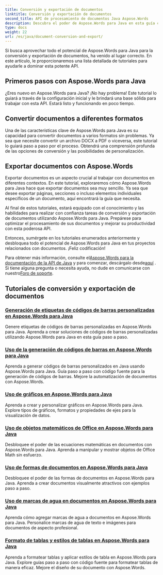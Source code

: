 ```yaml
---
title: Conversión y exportación de documentos
linktitle: Conversión y exportación de documentos
second_title: API de procesamiento de documentos Java Aspose.Words
description: Descubra el poder de Aspose.Words para Java en esta guía completa. Aprenda a convertir y exportar documentos sin esfuerzo.
type: docs
weight: 22
url: /es/java/document-conversion-and-export/
---
```


Si busca aprovechar todo el potencial de Aspose.Words para Java para la conversión y exportación de documentos, ha venido al lugar correcto. En este artículo, le proporcionaremos una lista detallada de tutoriales para ayudarle a dominar esta potente API.

## Primeros pasos con Aspose.Words para Java
¿Eres nuevo en Aspose.Words para Java? ¡No hay problema! Este tutorial lo guiará a través de la configuración inicial y le brindará una base sólida para trabajar con esta API. Estará listo y funcionando en poco tiempo.

## Convertir documentos a diferentes formatos
Una de las características clave de Aspose.Words para Java es su capacidad para convertir documentos a varios formatos sin problemas. Ya sea que necesite convertir un archivo DOCX a PDF o viceversa, este tutorial lo guiará paso a paso por el proceso. Obtendrá una comprensión profunda de las opciones de conversión y las posibilidades de personalización.

## Exportar documentos con Aspose.Words
Exportar documentos es un aspecto crucial al trabajar con documentos en diferentes contextos. En este tutorial, exploraremos cómo Aspose.Words para Java hace que exportar documentos sea muy sencillo. Ya sea que desee exportar páginas, secciones o incluso elementos individuales específicos de un documento, aquí encontrará la guía que necesita.

Al final de estos tutoriales, estará equipado con el conocimiento y las habilidades para realizar con confianza tareas de conversión y exportación de documentos utilizando Aspose.Words para Java. Prepárese para optimizar el procesamiento de sus documentos y mejorar su productividad con esta poderosa API.

Entonces, sumérgete en los tutoriales enumerados anteriormente y desbloquea todo el potencial de Aspose.Words para Java en tus proyectos relacionados con documentos. ¡Feliz codificación!

 Para obtener más información, consulte el[Aspose.Words para la documentación de la API de Java](https://reference.aspose.com/words/java/) y para comenzar, descárgalo desde[aquí](https://releases.aspose.com/words/java/) . Si tiene alguna pregunta o necesita ayuda, no dude en comunicarse con nuestro[Foro de soporte](https://forum.aspose.com/).

## Tutoriales de conversión y exportación de documentos
### [Generación de etiquetas de códigos de barras personalizadas en Aspose.Words para Java](./generating-custom-barcode-labels/)
Genere etiquetas de códigos de barras personalizadas en Aspose.Words para Java. Aprenda a crear soluciones de códigos de barras personalizadas utilizando Aspose.Words para Java en esta guía paso a paso.
### [Uso de la generación de códigos de barras en Aspose.Words para Java](./using-barcode-generation/)
Aprenda a generar códigos de barras personalizados en Java usando Aspose.Words para Java. Guía paso a paso con código fuente para la generación de códigos de barras. Mejore la automatización de documentos con Aspose.Words.
### [Uso de gráficos en Aspose.Words para Java](./using-charts/)
Aprenda a crear y personalizar gráficos en Aspose.Words para Java. Explore tipos de gráficos, formatos y propiedades de ejes para la visualización de datos.
### [Uso de objetos matemáticos de Office en Aspose.Words para Java](./using-office-math-objects/)
Desbloquee el poder de las ecuaciones matemáticas en documentos con Aspose.Words para Java. Aprenda a manipular y mostrar objetos de Office Math sin esfuerzo.
### [Uso de formas de documentos en Aspose.Words para Java](./using-document-shapes/)
Desbloquee el poder de las formas de documentos en Aspose.Words para Java. Aprenda a crear documentos visualmente atractivos con ejemplos paso a paso.
### [Uso de marcas de agua en documentos en Aspose.Words para Java](./using-watermarks-to-documents/)
Aprenda cómo agregar marcas de agua a documentos en Aspose.Words para Java. Personalice marcas de agua de texto e imágenes para documentos de aspecto profesional.
### [Formato de tablas y estilos de tablas en Aspose.Words para Java](./formatting-tables-and-table-styles/)
Aprenda a formatear tablas y aplicar estilos de tabla en Aspose.Words para Java. Explore guías paso a paso con código fuente para formatear tablas de manera eficaz. Mejore el diseño de su documento con Aspose.Words.